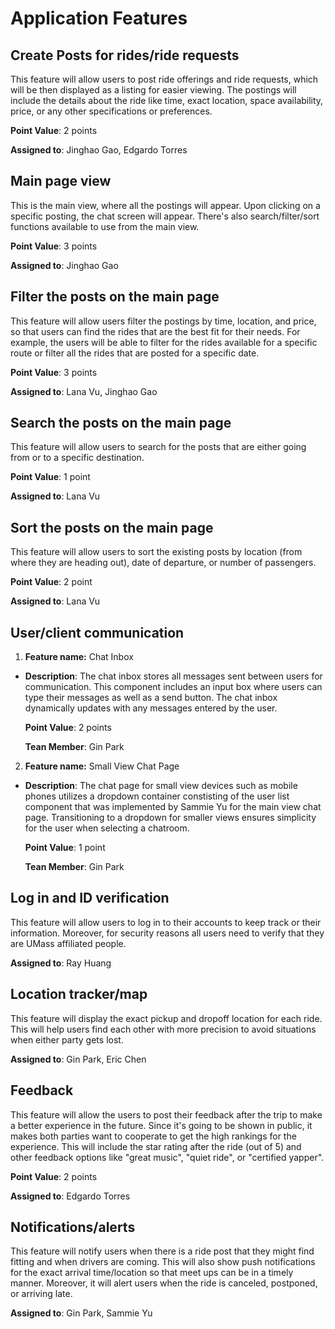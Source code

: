 
# Application Features

## Create Posts for rides/ride requests

This feature will allow users to post ride offerings and ride requests, which will be then displayed as a listing for easier viewing. The postings will include the details about the ride like time, exact location, space availability, price, or any other specifications or preferences.

**Point Value**: 2 points

**Assigned to**: Jinghao Gao, Edgardo Torres

## Main page view 

This is the main view, where all the postings will appear. Upon clicking on a specific posting, the chat screen will appear. There's also search/filter/sort functions available to use from the main view. 

**Point Value**: 3 points

**Assigned to**: Jinghao Gao

## Filter the posts on the main page

This feature will allow users filter the postings by time, location, and price, so that users can find the rides that are the best fit for their needs. For example, the users will be able to filter for the rides available for a specific route or filter all the rides that are posted for a specific date. 

**Point Value**: 3 points

**Assigned to**: Lana Vu, Jinghao Gao

## Search the posts on the main page

This feature will allow users to search for the posts that are either going from or to a specific destination. 

**Point Value**: 1 point 

**Assigned to**: Lana Vu

## Sort the posts on the main page

This feature will allow users to sort the existing posts by location (from where they are heading out), date of departure, or number of passengers. 

**Point Value**: 2 point 

**Assigned to**: Lana Vu
  
## User/client communication

1. **Feature name:** Chat Inbox

- **Description**: The chat inbox stores all messages sent between users for communication. This component includes an input box where users can type their messages as well as a send button. The chat inbox dynamically updates with any messages entered by the user.

  **Point Value**: 2 points

  **Tean Member**: Gin Park

2. **Feature name:** Small View Chat Page

- **Description**: The chat page for small view devices such as mobile phones utilizes a dropdown container constisting of the user list component that was implemented by Sammie Yu for the main view chat page. Transitioning to a dropdown for smaller views ensures simplicity for the user when selecting a chatroom.

  **Point Value**: 1 point

  **Tean Member**: Gin Park

## Log in and ID verification

This feature will allow users to log in to their accounts to keep track or their information. Moreover, for security reasons all users need to verify that they are UMass affiliated people. 

**Assigned to**: Ray Huang

## Location tracker/map

This feature will display the exact pickup and dropoff location for each ride. This will help users find each other with more precision to avoid situations when either party gets lost. 

**Assigned to**: Gin Park, Eric Chen

## Feedback 

This feature will allow the users to post their feedback after the trip to make a better experience in the future. Since it's going to be shown in public, it makes both parties want to cooperate to get the high rankings for the experience. This will include the star rating after the ride (out of 5) and other feedback options like "great music", "quiet ride", or "certified yapper". 

**Point Value**: 2 points

**Assigned to**: Edgardo Torres

## Notifications/alerts

This feature will notify users when there is a ride post that they might find fitting and when drivers are coming. This will also show push notifications for the exact arrival time/location so that meet ups can be in a timely manner. Moreover, it will alert users when the ride is canceled, postponed, or arriving late. 

**Assigned to**: Gin Park, Sammie Yu
